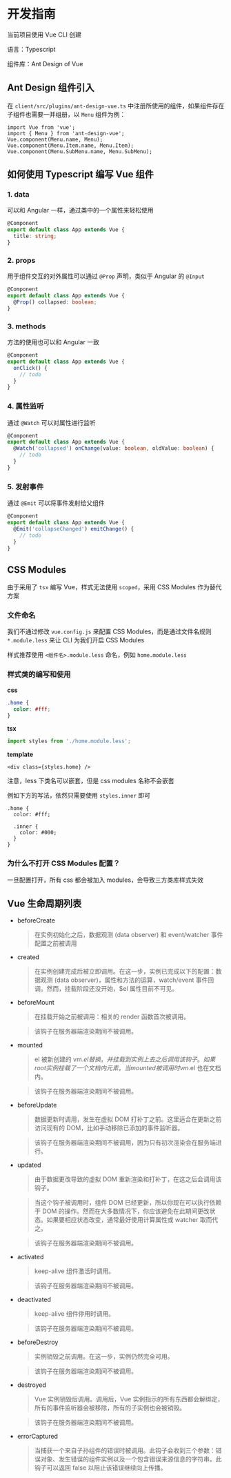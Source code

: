 # 开发指南

当前项目使用 Vue CLI 创建

语言：Typescript

组件库：Ant Design of Vue

## Ant Design 组件引入

在 `client/src/plugins/ant-design-vue.ts` 中注册所使用的组件，如果组件存在子组件也需要一并组册，以 `Menu` 组件为例：

```
import Vue from 'vue';
import { Menu } from 'ant-design-vue';
Vue.component(Menu.name, Menu);
Vue.component(Menu.Item.name, Menu.Item);
Vue.component(Menu.SubMenu.name, Menu.SubMenu);
```

## 如何使用 Typescript 编写 Vue 组件

### 1. data

可以和 Angular 一样，通过类中的一个属性来轻松使用

```typescript
@Component
export default class App extends Vue {
  title: string;
}
```

### 2. props

用于组件交互的对外属性可以通过 `@Prop` 声明，类似于 Angular 的 `@Input`

```typescript
@Component
export default class App extends Vue {
  @Prop() collapsed: boolean;
}
```

### 3. methods

方法的使用也可以和 Angular 一致

```typescript
@Component
export default class App extends Vue {
  onClick() {
    // todo
  }
}
```

### 4. 属性监听

通过 `@Watch` 可以对属性进行监听

```typescript
@Component
export default class App extends Vue {
  @Watch('collapsed') onChange(value: boolean, oldValue: boolean) {
    // todo
  }
}
```

### 5. 发射事件

通过 `@Emit` 可以将事件发射给父组件

```typescript
@Component
export default class App extends Vue {
  @Emit('collapseChanged') emitChange() {
    // todo
  }
}
```

## CSS Modules

由于采用了 `tsx` 编写 Vue，样式无法使用 `scoped`，采用 CSS Modules 作为替代方案

### 文件命名

我们不通过修改 `vue.config.js` 来配置 CSS Modules，而是通过文件名规则 `*.module.less` 来让 CLI 为我们开启 CSS Modules

样式推荐使用 `<组件名>.module.less` 命名，例如 `home.module.less`

### 样式类的编写和使用

**css**

```css
.home {
  color: #fff;
}
```

**tsx**

```typescript
import styles from './home.module.less';
```

**template**

```tsx
<div class={styles.home} />
```

注意，less 下类名可以嵌套，但是 css modules 名称不会嵌套

例如下方的写法，依然只需要使用 `styles.inner` 即可

```less
.home {
  color: #fff;

  .inner {
    color: #000;
  }
}
```

### 为什么不打开 CSS Modules 配置？

一旦配置打开，所有 css 都会被加入 modules，会导致三方类库样式失效

## Vue 生命周期列表

- beforeCreate

  > 在实例初始化之后，数据观测 (data observer) 和 event/watcher 事件配置之前被调用

- created

  > 在实例创建完成后被立即调用。在这一步，实例已完成以下的配置：数据观测 (data observer)，属性和方法的运算，watch/event 事件回调。然而，挂载阶段还没开始，\$el 属性目前不可见。

- beforeMount

  > 在挂载开始之前被调用：相关的 render 函数首次被调用。

  > 该钩子在服务器端渲染期间不被调用。

- mounted

  > el 被新创建的 vm.$el 替换，并挂载到实例上去之后调用该钩子。如果 root 实例挂载了一个文档内元素，当 mounted 被调用时 vm.$el 也在文档内。

  > 该钩子在服务器端渲染期间不被调用。

- beforeUpdate

  > 数据更新时调用，发生在虚拟 DOM 打补丁之前。这里适合在更新之前访问现有的 DOM，比如手动移除已添加的事件监听器。

  > 该钩子在服务器端渲染期间不被调用，因为只有初次渲染会在服务端进行。

- updated

  > 由于数据更改导致的虚拟 DOM 重新渲染和打补丁，在这之后会调用该钩子。

  > 当这个钩子被调用时，组件 DOM 已经更新，所以你现在可以执行依赖于 DOM 的操作。然而在大多数情况下，你应该避免在此期间更改状态。如果要相应状态改变，通常最好使用计算属性或 watcher 取而代之。

  > 该钩子在服务器端渲染期间不被调用。

- activated

  > keep-alive 组件激活时调用。

  > 该钩子在服务器端渲染期间不被调用。

- deactivated

  > keep-alive 组件停用时调用。

  > 该钩子在服务器端渲染期间不被调用。

- beforeDestroy

  > 实例销毁之前调用。在这一步，实例仍然完全可用。

  > 该钩子在服务器端渲染期间不被调用。

- destroyed

  > Vue 实例销毁后调用。调用后，Vue 实例指示的所有东西都会解绑定，所有的事件监听器会被移除，所有的子实例也会被销毁。

  > 该钩子在服务器端渲染期间不被调用。

- errorCaptured

  > 当捕获一个来自子孙组件的错误时被调用。此钩子会收到三个参数：错误对象、发生错误的组件实例以及一个包含错误来源信息的字符串。此钩子可以返回 false 以阻止该错误继续向上传播。
